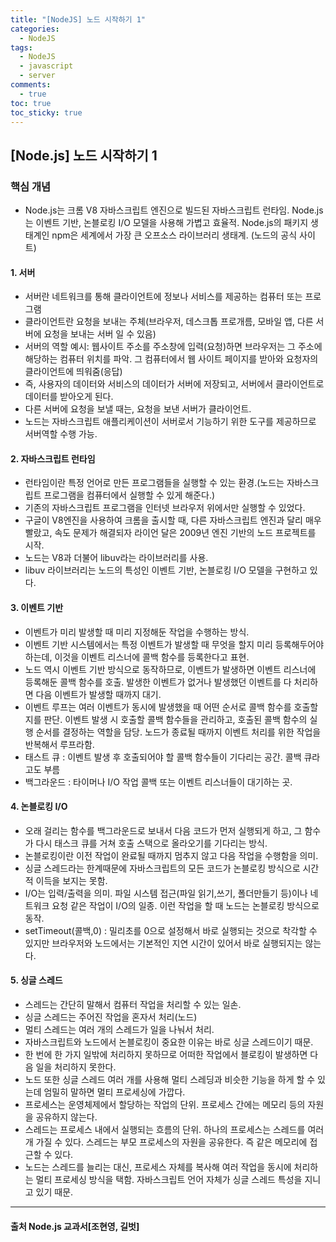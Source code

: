 ```yaml
---
title: "[NodeJS] 노드 시작하기 1"
categories:
  - NodeJS
tags:
  - NodeJS
  - javascript
  - server
comments:
  - true
toc: true
toc_sticky: true
---
```

## [Node.js] 노드 시작하기 1

### 핵심 개념

* Node.js는 크롬 V8 자바스크립트 엔진으로 빌드된 자바스크립트 런타임. Node.js는 이벤트 기반, 논블로킹 I/O 모델을 사용해 가볍고 효율적. Node.js의 패키지 생태계인 npm은 세계에서 가장 큰 오프소스 라이브러리 생태계. (노드의 공식 사이트)

#### 1. 서버

* 서버란 네트워크를 통해 클라이언트에 정보나 서비스를 제공하는 컴퓨터 또는 프로그램
* 클라이언트란 요청을 보내는 주체(브라우저, 데스크톱 프로개름, 모바일 앱, 다른 서버에 요청을 보내는 서버 일 수 있음)
* 서버의 역할 예시: 웹사이트 주소를 주소창에 입력(요청)하면 브라우저는 그 주소에 해당하는 컴퓨터 위치를 파악. 그 컴퓨터에서 웹 사이트 페이지를 받아와 요청자의 클라이언트에 띄워줌(응답)
* 즉, 사용자의 데이터와 서비스의 데이터가 서버에 저장되고, 서버에서 클라이언트로 데이터를 받아오게 된다.
*  다른 서버에 요청을 보낼 때는, 요청을 보낸 서버가 클라이언트.
*  노드는 자바스크립트 애플리케이션이 서버로서 기능하기 위한 도구를 제공하므로 서버역할 수행 가능.


#### 2. 자바스크립트 런타임

* 런타임이란 특정 언어로 만든 프로그램들을 실행할 수 있는 환경.(노드는 자바스크립트 프로그램을 컴퓨터에서 실행할 수 있게 해준다.)
* 기존의 자바스크립트 프로그램을 인터넷 브라우저 위에서만 실행할 수 있었다.
* 구글이 V8엔진을 사용하여 크롬을 출시할 때, 다른 자바스크립트 엔진과 달리 매우 빨랐고, 속도 문제가 해결되자 라이언 달은 2009년 엔진 기반의 노드 프로젝트를 시작.
* 노드는 V8과 더불어 libuv라는 라이브러리를 사용.
* libuv 라이브러리는 노드의 특성인 이벤트 기반, 논블로킹 I/O 모델을 구현하고 있다. 

#### 3. 이벤트 기반
* 이벤트가 미리 발생할 때 미리 지정해둔 작업을 수행하는 방식.
* 이벤트 기반 시스템에서는 특정 이벤트가 발생할 때 무엇을 할지 미리 등록해두어야 하는데, 이것을 이벤트 리스너에 콜백 함수를 등록한다고 표현.
* 노드 역시 이벤트 기반 방식으로 동작하므로, 이벤트가 발생하면 이벤트 리스너에 등록해둔 콜백 함수를 호출. 발생한 이벤트가 없거나 발생했던 이벤트를 다 처리하면 다음 이벤트가 발생할 때까지 대기.
* 이벤트 루프는 여러 이벤트가 동시에 발생했을 때 어떤 순서로 콜백 함수를 호출할지를 판단. 이벤트 발생 시 호출할 콜백 함수들을 관리하고, 호출된 콜백 함수의 실행 순서를 결정하는 역할을 담당. 노드가 종료될 때까지 이벤트 처리를 위한 작업을 반복해서 루프라함.
* 태스트 큐 : 이벤트 발생 후 호출되어야 할 콜백 함수들이 기다리는 공간. 콜백 큐라고도 부름
* 백그라운드 : 타이머나 I/O 작업 콜백 또는 이벤트 리스너들이 대기하는 곳.

#### 4. 논블로킹 I/O
* 오래 걸리는 함수를 백그라운드로 보내서 다음 코드가 먼저 실행되게 하고, 그 함수가 다시 태스크 큐를 거쳐 호출 스택으로 올라오기를 기다리는 방식. 
* 논블로킹이란 이전 작업이 완료될 때까지 멈추지 않고 다음 작업을 수행함을 의미.
* 싱글 스레드라는 한계때문에 자바스크립트의 모든 코드가 논블로킹 방식으로 시간적 이득을 보지는 못함.
* I/O는 입력/출력을 의미. 파일 시스템 접근(파일 읽기,쓰기, 폴더만들기 등)이나 네트워크 요청 같은 작업이 I/O의 일종. 이런 작업을 할 때 노드는 논블로킹 방식으로 동작.
* setTimeout(콜백,0) : 밀리초를 0으로 설정해서 바로 실행되는 것으로 착각할 수 있지만 브라우저와 노드에서는 기본적인 지연 시간이 있어서 바로 실행되지는 않는다.

#### 5. 싱글 스레드
* 스레드는 간단히 말해서 컴퓨터 작업을 처리할 수 있는 일손.
* 싱글 스레드는 주어진 작업을 혼자서 처리(노드)
* 멀티 스레드는 여러 개의 스레드가 일을 나눠서 처리.
* 자바스크립트와 노드에서 논블로킹이 중요한 이유는 바로 싱글 스레드이기 때문.
* 한 번에 한 가지 일밖에 처리하지 못하므로 어떠한 작업에서 블로킹이 발생하면 다음 일을 처리하지 못한다.
* 노드 또한 싱글 스레드 여러 개를 사용해 멀티 스레딩과 비슷한 기능을 하게 할 수 있는데 엄밀히 말하면 멀티 프로세싱에 가깝다.
* 프로세스는 운영체제에서 할당하는 작업의 단위. 프로세스 간에는 메모리 등의 자원을 공유하지 않는다.
* 스레드는 프로세스 내에서 실행되는 흐름의 단위. 하나의 프로세스는 스레드를 여러개 가질 수 있다. 스레드는 부모 프로세스의 자원을 공유한다. 즉 같은 메모리에 접근할 수 있다.
* 노드는 스레드를 늘리는 대신, 프로세스 자체를 복사해 여러 작업을 동시에 처리하는 멀티 프로세싱 방식을 택함. 자바스크립트 언어 자체가 싱글 스레드 특성을 지니고 있기 때문.


---

#### 출처 Node.js 교과서[조현영, 길벗]